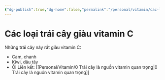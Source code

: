 ```yaml
---
{"dg-publish":true,"dg-home":false,"permalink":"/personal/vitamin/cac-loai-trai-cay-giau-vitamin-c/","dgPassFrontmatter":true,"noteIcon":"","updated":"2025-01-14T22:20:17.379+07:00"}
---
```



# Các loại trái cây giàu vitamin C
Những trái cây này rất giàu vitamin C:
- Cam, chanh
- Kiwi, dâu tây
- Ổi
Liên kết: [[Personal/Vitamin/0 Trái cây là nguồn vitamin quan trọng\|0 Trái cây là nguồn vitamin quan trọng]]